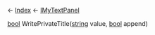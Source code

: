 ← [Index](Api-Index) ← [IMyTextPanel](Sandbox.ModAPI.Ingame.IMyTextPanel)

[bool](System.Boolean) WritePrivateTitle([string](System.String) value, [bool](System.Boolean) append)

